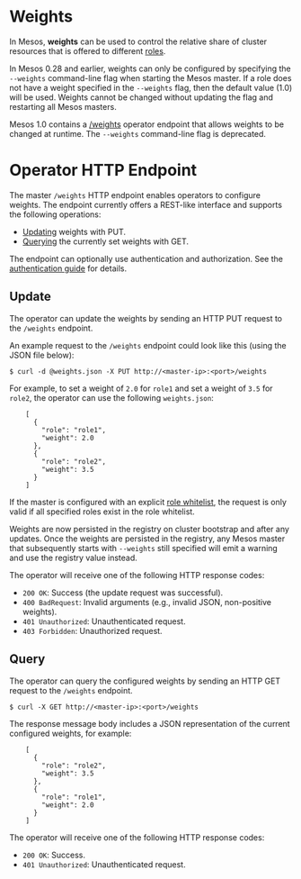 
# Weights

In Mesos, __weights__ can be used to control the relative share of cluster
resources that is offered to different [roles](roles.md).

In Mesos 0.28 and earlier, weights can only be configured by specifying
the `--weights` command-line flag when starting the Mesos master. If a
role does not have a weight specified in the `--weights` flag, then the default
value (1.0) will be used. Weights cannot be changed without updating the flag
and restarting all Mesos masters.

Mesos 1.0 contains a [/weights](endpoints/master/weights.md) operator endpoint
that allows weights to be changed at runtime. The `--weights` command-line flag
is deprecated.

# Operator HTTP Endpoint

The master `/weights` HTTP endpoint enables operators to configure weights. The
endpoint currently offers a REST-like interface and supports the following operations:

* [Updating](#putRequest) weights with PUT.
* [Querying](#getRequest) the currently set weights with GET.

The endpoint can optionally use authentication and authorization. See the
[authentication guide](authentication.md) for details.

<a name="putRequest"></a>
## Update

The operator can update the weights by sending an HTTP PUT request to the `/weights`
endpoint.

An example request to the `/weights` endpoint could look like this (using the
JSON file below):

    $ curl -d @weights.json -X PUT http://<master-ip>:<port>/weights

For example, to set a weight of `2.0` for `role1` and set a weight of `3.5`
for `role2`, the operator can use the following `weights.json`:

        [
          {
            "role": "role1",
            "weight": 2.0
          },
          {
            "role": "role2",
            "weight": 3.5
          }
        ]

If the master is configured with an explicit [role whitelist](roles.md), the
request is only valid if all specified roles exist in the role whitelist.

Weights are now persisted in the registry on cluster bootstrap and after any
updates.  Once the weights are persisted in the registry, any Mesos master that
subsequently starts with `--weights` still specified will emit a warning and use
the registry value instead.

The operator will receive one of the following HTTP response codes:

* `200 OK`: Success (the update request was successful).
* `400 BadRequest`: Invalid arguments (e.g., invalid JSON, non-positive weights).
* `401 Unauthorized`: Unauthenticated request.
* `403 Forbidden`: Unauthorized request.

<a name="getRequest"></a>
## Query

The operator can query the configured weights by sending an HTTP GET request
to the `/weights` endpoint.

    $ curl -X GET http://<master-ip>:<port>/weights

The response message body includes a JSON representation of the current
configured weights, for example:

        [
          {
            "role": "role2",
            "weight": 3.5
          },
          {
            "role": "role1",
            "weight": 2.0
          }
        ]

The operator will receive one of the following HTTP response codes:

* `200 OK`: Success.
* `401 Unauthorized`: Unauthenticated request.
